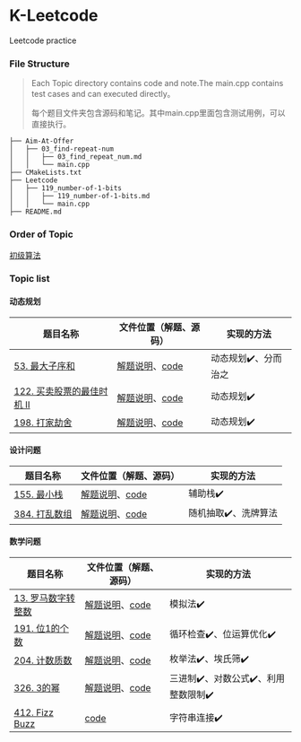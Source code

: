 # K-Leetcode
Leetcode practice

### File Structure

> Each Topic directory contains code and note.The main.cpp contains test cases and can executed directly。
>
> 每个题目文件夹包含源码和笔记。其中main.cpp里面包含测试用例，可以直接执行。
```
├── Aim-At-Offer
│   ├── 03_find-repeat-num
│   │   ├── 03_find_repeat_num.md
│   │   └── main.cpp
├── CMakeLists.txt
├── Leetcode
│   ├── 119_number-of-1-bits
│   │   ├── 119_number-of-1-bits.md
│   │   └── main.cpp
├── README.md
```


### Order of Topic
[初级算法](https://leetcode-cn.com/leetbook/read/top-interview-questions-easy/x2gy9m/)

### Topic list

#### 动态规划

| 题目名称                                                     | 文件位置（解题、源码）                                       | 实现的方法          |
| ------------------------------------------------------------ | ------------------------------------------------------------ | ------------------- |
| [53. 最大子序和](https://leetcode-cn.com/problems/maximum-subarray/) | [解题说明](Leetcode/Dynamic/53_maximum-subarray/53_maximum-subarray.md)、[code](Leetcode/Dynamic/53_maximum-subarray/main.cpp) | 动态规划✔️、分而治之 |
| [122. 买卖股票的最佳时机 II](https://leetcode-cn.com/problems/best-time-to-buy-and-sell-stock-ii/) | [解题说明](Leetcode/Dynamic/122_best-time-to-buy-and-sell-stock-ii/122_best-time-to-buy-and-sell-stock-ii.md)、[code](Leetcode/Dynamic/122_best-time-to-buy-and-sell-stock-ii/main.cpp) | 动态规划✔️           |
| [198. 打家劫舍](https://leetcode-cn.com/problems/house-robber/) | [解题说明](Leetcode/Dynamic/198_house-robber/198_house-robber.md)、[code](Leetcode/Dynamic/198_house-robber/main.cpp) | 动态规划✔️           |

#### 设计问题

| 题目名称                                                     | 文件位置（解题、源码）                                       | 实现的方法          |
| ------------------------------------------------------------ | ------------------------------------------------------------ | ------------------- |
| [155. 最小栈](https://leetcode-cn.com/problems/min-stack/)   | [解题说明](Leetcode/Design/155_min-stack/155_min-stack.md)、[code](Leetcode/Design/155_min-stack/main.cpp) | 辅助栈✔️             |
| [384. 打乱数组](https://leetcode-cn.com/problems/shuffle-an-array/) | [解题说明](Leetcode/Design/384_shuffle-an-array/384_shuffle-an-array.md)、[code](Leetcode/Design/384_shuffle-an-array/main.cpp) | 随机抽取✔️、洗牌算法 |

#### 数学问题

| 题目名称                                                     | 文件位置（解题、源码）                                       | 实现的方法                        |
| ------------------------------------------------------------ | ------------------------------------------------------------ | --------------------------------- |
| [13. 罗马数字转整数](https://leetcode-cn.com/problems/roman-to-integer/) | [解题说明](Leetcode/Math/13_roma-to-int/13_roman-to-integer.md)、[code](Leetcode/Math/13_roma-to-int/main.cpp) | 模拟法✔️                           |
| [191. 位1的个数](https://leetcode-cn.com/problems/number-of-1-bits/) | [解题说明](Leetcode/Math/119_number-of-1-bits/119_number-of-1-bits.md)、[code](Leetcode/Math/119_number-of-1-bits/main.cpp) | 循环检查✔️、位运算优化✔️            |
| [204. 计数质数](https://leetcode-cn.com/problems/count-primes/) | [解题说明](Leetcode/Math/204_count-primes/204_count-primes.md)、[code](Leetcode/Math/204_count-primes/main.cpp) | 枚举法✔️、埃氏筛✔️                  |
| [326. 3的幂](https://leetcode-cn.com/problems/power-of-three/) | [解题说明](Leetcode/Math/326_power-of-three/326_power-of-three.md)、[code](Leetcode/Math/326_power-of-three/main.cpp) | 三进制✔️、对数公式✔️、利用整数限制✔️ |
| [412. Fizz Buzz](https://leetcode-cn.com/problems/fizz-buzz/) | [code](Leetcode/Math/412_fizz-buzz/main.cpp)                 | 字符串连接✔️                       |



